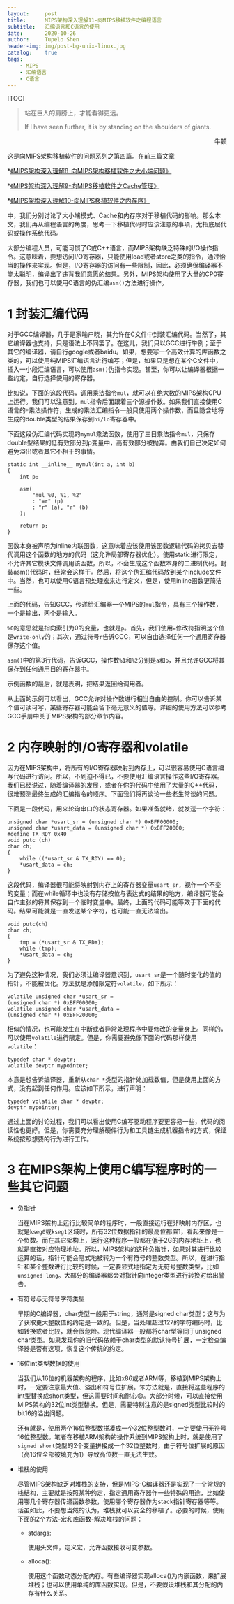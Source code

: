 ```yaml
---
layout:     post
title:      MIPS架构深入理解11-向MIPS移植软件之编程语言
subtitle:   汇编语言和C语言的使用
date:       2020-10-26
author:     Tupelo Shen
header-img: img/post-bg-unix-linux.jpg
catalog:    true
tags:
    - MIPS
    - 汇编语言
    - C语言
---
```


[TOC]

> 站在巨人的肩膀上，才能看得更远。
> 
> If I have seen further, it is by standing on the shoulders of giants.
> 
<p align="right">牛顿</p>

这是向MIPS架构移植软件的问题系列之第四篇。在前三篇文章

*[《MIPS架构深入理解8-向MIPS架构移植软件之大小端问题》](https://tupelo-shen.github.io/2020/10/23/MIPS%E6%9E%B6%E6%9E%84%E6%B7%B1%E5%85%A5%E7%90%86%E8%A7%A38-%E5%90%91MIPS%E7%A7%BB%E6%A4%8D%E8%BD%AF%E4%BB%B6%E4%B9%8B%E5%A4%A7%E5%B0%8F%E7%AB%AF%E6%A8%A1%E5%BC%8F/)

*[《MIPS架构深入理解9-向MIPS移植软件之Cache管理》](https://tupelo-shen.github.io/2020/10/26/MIPS%E6%9E%B6%E6%9E%84%E6%B7%B1%E5%85%A5%E7%90%86%E8%A7%A39-%E5%90%91MIPS%E7%A7%BB%E6%A4%8D%E8%BD%AF%E4%BB%B6%E4%B9%8BCache%E7%AE%A1%E7%90%86/)

*[《MIPS架构深入理解10-向MIPS移植软件之内存序》](https://tupelo-shen.github.io/2020/10/26/MIPS%E6%9E%B6%E6%9E%84%E6%B7%B1%E5%85%A5%E7%90%86%E8%A7%A310-%E5%90%91MIPS%E7%A7%BB%E6%A4%8D%E8%BD%AF%E4%BB%B6%E4%B9%8B%E5%86%85%E5%AD%98%E5%BA%8F/)

中，我们分别讨论了大小端模式、Cache和内存序对于移植代码的影响。那么本文，我们再从编程语言的角度，思考一下移植代码时应该注意的事项，尤指底层代码或操作系统代码。

大部分编程人员，可能习惯了C或C++语言，而MIPS架构缺乏特殊的I/O操作指令。这意味着，要想访问I/O寄存器，只能使用load或者store之类的指令，通过恰当的操作来实现。但是，I/O寄存器的访问有一些限制，因此，必须确保编译器不能太聪明，编译出了违背我们意愿的结果。另外，MIPS架构使用了大量的CP0寄存器，我们也可以使用C语言的伪汇编`asm()`方法进行操作。

# 1 封装汇编代码

对于GCC编译器，几乎是家喻户晓，其允许在C文件中封装汇编代码。当然了，其它编译器也支持，只是语法上不同罢了。在这儿，我们只以GCC进行举例；至于其它的编译器，请自行google或者baidu。如果，想要写一个高效计算的库函数之类的，可以使用纯MIPS汇编语言进行编写；但是，如果只是想在某个C文件中，插入一小段汇编语言，可以使用`asm()`伪指令实现。甚至，你可以让编译器根据一些约定，自行选择使用的寄存器。

比如说，下面的这段代码，调用乘法指令`mul`，就可以在绝大数的MIPS架构CPU上运行。我们可以注意到，`mul`指令后面跟着三个源操作数。如果我们直接使用C语言的`*`乘法操作符，生成的乘法汇编指令一般只使用两个操作数，而且隐含地将生成的double类型的结果保存到`hi/lo`寄存器中。

下面这段伪汇编代码实现的`mymul`乘法函数，使用了三目乘法指令`mul`，只保存double型结果的低有效部分到p变量中，高有效部分被抛弃。由我们自己决定如何避免溢出或者其它不相干的事情。

    static int __inline__ mymul(int a, int b)
    {
        int p;

        asm(
            "mul %0, %1, %2"
            : "=r" (p)
            : "r" (a), "r" (b)
        );

        return p;
    }

函数本身被声明为inline内联函数，这意味着应该使用该函数逻辑代码的拷贝去替代调用这个函数的地方的代码（这允许局部寄存器优化）。使用static进行限定，不允许其它模块文件调用该函数，所以，不会生成这个函数本身的二进制代码。封装asm()代码时，经常会这样干。然后，将这个伪汇编代码放到某个include文件中。当然，也可以使用C语言预处理宏来进行定义，但是，使用inline函数更简洁一些。

上面的代码，告知GCC，传递给汇编器一个MIPS的`mul`指令，具有三个操作数，一个是输出，两个是输入。

`%0`的意思就是指向索引为0的变量，也就是`p`。首先，我们使用`=`修改符指明这个值是`write-only`的；其次，通过符号`r`告诉GCC，可以自由选择任何一个通用寄存器保存这个值。

`asm()`中的第3行代码，告诉GCC，操作数`%1`和`%2`分别是`a`和`b`，并且允许GCC将其保存到任何通用目的寄存器中。

示例函数的最后，就是表明，把结果返回给调用者。

从上面的示例可以看出，GCC允许对操作数进行相当自由的控制。你可以告诉某个值可读可写，某些寄存器可能会留下毫无意义的值等。详细的使用方法可以参考GCC手册中关于MIPS架构的部分章节内容。

# 2 内存映射的I/O寄存器和volatile

因为在MIPS架构中，将所有的I/O寄存器映射到内存上，可以很容易使用C语言编写代码进行访问。所以，不到迫不得已，不要使用汇编语言操作这些I/O寄存器。我们已经说过，随着编译器的发展，或者在你的代码中使用了大量的C++代码，很难预测最终生成的汇编指令的顺序。下面我们将再谈论一些老生常谈的问题。

下面是一段代码，用来轮询串口的状态寄存器。如果准备就绪，就发送一个字符：

    unsigned char *usart_sr = (unsigned char *) 0xBFF00000;
    unsigned char *usart_data = (unsigned char *) 0xBFF20000;
    #define TX_RDY 0x40
    void putc (ch)
    char ch;
    {
        while ((*usart_sr & TX_RDY) == 0);
        *usart_data = ch;
    }

这段代码，编译器很可能将映射到内存上的寄存器变量`usart_sr`，视作一个不变的变量；而在while循环中也没有存储按位与表达式的结果的地方，编译器可能会自作主张的将其保存到一个临时变量中。最终，上面的代码可能等效于下面的代码。结果可能就是一直发送某个字符，也可能一直无法输出。

    void putc(ch)
    char ch;
    {
        tmp = (*usart_sr & TX_RDY);
        while (tmp);
        *usart_data = ch;
    }

为了避免这种情况，我们必须让编译器意识到，`usart_sr`是一个随时变化的值的指针，不能被优化。方法就是添加限定符`volatile`，如下所示：

    volatile unsigned char *usart_sr =
    (unsigned char *) 0xBFF00000;
    volatile unsigned char *usart_data =
    (unsigned char *) 0xBFF20000;

相似的情况，也可能发生在中断或者异常处理程序中要修改的变量身上。同样的，可以使用`volatile`进行限定。但是，你需要避免像下面的代码那样使用`volatile`：

    typedef char * devptr;
    volatile devptr mypointer;

本意是想告诉编译器，重新从`char *`类型的指针处加载数值，但是使用上面的方式，没有起到任何作用。应该如下所示，进行声明：

    typedef volatile char * devptr;
    devptr mypointer;

通过上面的讨论过程，我们可以看出使用C编写驱动程序要更容易一些，代码的阅读性也更好。但是，你需要充分理解硬件行为和工具链生成机器指令的方式，保证系统按照想要的行为进行工作。

# 3 在MIPS架构上使用C编写程序时的一些其它问题

* 负指针

    当在MIPS架构上运行比较简单的程序时，一般直接运行在非映射内存区，也就是`kseg0`或`kseg1`区域时，所有32位数据指针的最高位都置1，看起来像是一个负数。而在其它架构上，运行这种程序一般都在低于2G的内存地址上，也就是直接对应物理地址。所以，MIPS架构的这种负指针，如果对其进行比较运算的话，指针可能会隐式地被转为一个有符号的整数类型。所以，在进行指针和某个整数进行比较的时候，一定要显式地指定为无符号整数类型，比如`unsigned long`。大部分的编译器都会对指针向integer类型进行转换时给出警告。

* 有符号与无符号字符类型

    早期的C编译器，char类型一般用于string，通常是signed char类型；这与为了获取更大整数值的约定是一致的。但是，当处理超过127的字符编码时，比如转换或者比较，就会很危险。现代编译器一般都将char型等同于unsigned char类型。如果发现你的旧代码依赖于char类型的默认符号扩展，一定检查编译器是否有选项，恢复这个传统的约定。

* 16位int类型数据的使用 

    当我们从16位的机器架构的程序，比如x86或者ARM等，移植到MIPS架构上时，一定要注意最大值、溢出和符号位扩展。笨方法就是，直接将这些程序的int型替换成short类型，但这需要时间和耐心😊。大部分时候，可以直接使用MIPS架构的32位int类型替换。但是，需要特别注意的是signed类型比较时的bit16的溢出问题。

    还有就是，使用两个16位整型数拼凑成一个32位整型数时，一定要使用无符号16位整型数。笔者在移植ARM架构的操作系统到MIPS架构上时，就是使用了`signed short`类型的2个变量拼接成一个32位整数时，由于符号位扩展的原因（高16位全部被填充为1）导致高位数一直无法生效。

* 堆栈的使用

    尽管MIPS架构缺乏对堆栈的支持，但是MIPS-C编译器还是实现了一个常规的栈结构，主要就是按照某种约定，指定通用寄存器作一些特殊的用途，比如使用哪几个寄存器传递函数参数，使用哪个寄存器作为stack指针寄存器等等。话虽如此，不要想当然的认为，堆栈就可以安全的移植了。必要的时候，使用下面的2个方法-宏和库函数-解决堆栈的问题：

    - stdargs:

        使用头文件，定义宏，允许函数接收可变参数。

    - alloca(): 

        使用这个函数动态分配内存。有些编译器实现alloca()为内嵌函数，来扩展堆栈；也可以使用单纯的库函数实现。但是，不要假设堆栈和其分配的内存有什么关系。